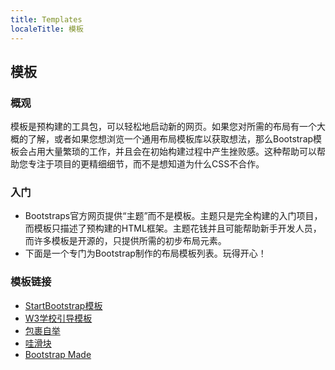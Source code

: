 ```yaml
---
title: Templates
localeTitle: 模板
---
```

## 模板

### 概观

模板是预构建的工具包，可以轻松地启动新的网页。如果您对所需的布局有一个大概的了解，或者如果您想浏览一个通用布局模板库以获取想法，那么Bootstrap模板会占用大量繁琐的工作，并且会在初始构建过程中产生挫败感。这种帮助可以帮助您专注于项目的更精细细节，而不是想知道为什么CSS不合作。

### 入门

*   Bootstraps官方网页提供“主题”而不是模板。主题只是完全构建的入门项目，而模板只描述了预构建的HTML框架。主题花钱并且可能帮助新手开发人员，而许多模板是开源的，只提供所需的初步布局元素。
*   下面是一个专门为Bootstrap制作的布局模板列表。玩得开心！

### 模板链接

*   [StartBootstrap模板](https://startbootstrap.com/)
*   [W3学校引导模板](https://www.w3schools.com/bootstrap/bootstrap_templates.asp)
*   [包裹自举](https://wrapbootstrap.com/)
*   [哇滑块](http://wowslider.com/posts/35-top-free-bootstrap-templates-2016-95.html)
*   [Bootstrap Made](https://bootstrapmade.com/)